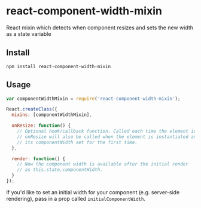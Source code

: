 react-component-width-mixin
===========================

React mixin which detects when component resizes and sets the new width as a state variable

## Install
`npm install react-component-width-mixin`

## Usage
```javascript
var componentWidthMixin = require('react-component-width-mixin');

React.createClass({
  mixins: [componentWidthMixin],

  onResize: function() {
    // Optional hook/callback function. Called each time the element is resized.
    // onResize will also be called when the element is instantiated and has
    // its componentWidth set for the first time.
  },

  render: function() {
    // Now the component width is available after the initial render
    // as this.state.componentWidth.
  }
});
```

If you'd like to set an initial width for your component (e.g. server-side rendering), pass in a prop called `initialComponentWidth`.
